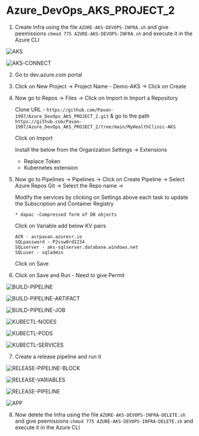 # Azure_DevOps_AKS_PROJECT_2
  
1. Create Infra using the file `AZURE-AKS-DEVOPS-INFRA.sh` and give peemissions `chmod 775 AZURE-AKS-DEVOPS-INFRA.sh` and execute it in the Azure CLI

![AKS](https://github.com/Pavan-1997/Azure_DevOps_AKS_PROJECT_2/assets/32020205/85f60772-3a4d-4880-ac57-39e31c983714)

![AKS-CONNECT](https://github.com/Pavan-1997/Azure_DevOps_AKS_PROJECT_2/assets/32020205/b1f0b673-2979-4bee-b8bc-6b8545b8e827)


2. Go to dev.azure.com portal


3. Click on New Project -> Project Name - Demo-AKS -> Click on Create


4. Now go to Repos -> Files -> Click on Import in Import a Repository

    Clone URL - `https://github.com/Pavan-1997/Azure_DevOps_AKS_PROJECT_2.git` & go to the path `https://github.com/Pavan-1997/Azure_DevOps_AKS_PROJECT_2/tree/main/MyHealthClinic-AKS`
    
    Click on Import
    
    
    Install the below from the Organization Settings -> Extensions
    
    - Replace Token
    - Kubernetes extension 


5. Now go to Pipelines -> Pipelines -> Click on Create Pipeline -> Select Azure Repos Git -> Select the Repo name -> 

    Modify the services by clicking on Settings above each task to update the Subscription and Container Registry
    
    `* dapac -Compressed form of DB objects`
    
    Click on Variable add below KV pairs

    ```
    ACR - acrpavan.azurecr.io
    SQLpassword - P2ssw0rd1234
    SQLserver - aks-sqlserver.database.windows.net
    SQLuser - sqladmin
    ```
    Click on Save    


6. Click on Save and Run - Need to give Permit

![BUILD-PIPELINE](https://github.com/Pavan-1997/Azure_DevOps_AKS_PROJECT_2/assets/32020205/277bf1cb-7fbd-4497-85d8-8631b9ed7780)

![BUILD-PIPELINE-ARTIFACT](https://github.com/Pavan-1997/Azure_DevOps_AKS_PROJECT_2/assets/32020205/f1bcbbbc-2390-4a1e-a7cf-fe0c5601d615)

![BUILD-PIPELINE-JOB](https://github.com/Pavan-1997/Azure_DevOps_AKS_PROJECT_2/assets/32020205/063bf917-86a6-42f0-bb17-1aab5aa7bedd)

![KUBECTL-NODES](https://github.com/Pavan-1997/Azure_DevOps_AKS_PROJECT_2/assets/32020205/563a34ba-2b73-4d8b-93ab-ae88eda2d67a)

![KUBECTL-PODS](https://github.com/Pavan-1997/Azure_DevOps_AKS_PROJECT_2/assets/32020205/833461d9-be8b-4e0f-9d70-33d82b05cbbd)

![KUBECTL-SERVICES](https://github.com/Pavan-1997/Azure_DevOps_AKS_PROJECT_2/assets/32020205/b5c2273b-d866-48e0-b713-57831861669c)


7. Create a release pipeline and run it

![RELEASE-PIPELINE-BLOCK](https://github.com/Pavan-1997/Azure_DevOps_AKS_PROJECT_2/assets/32020205/0986a0be-b1c3-41ce-a5ba-623b4ec1c519)

![RELEASE-VARIABLES](https://github.com/Pavan-1997/Azure_DevOps_AKS_PROJECT_2/assets/32020205/39755c9a-4d54-4ae6-9b26-2c830694b035)

![RELEASE-PIPELINE](https://github.com/Pavan-1997/Azure_DevOps_AKS_PROJECT_2/assets/32020205/603d27f9-30ee-419b-950a-69ef9d345b89)

![APP](https://github.com/Pavan-1997/Azure_DevOps_AKS_PROJECT_2/assets/32020205/c1d392c6-7eb7-45de-b108-134f7464d843)


8. Now delete the Infra using the file `AZURE-AKS-DEVOPS-INFRA-DELETE.sh` and give peemissions `chmod 775 AZURE-AKS-DEVOPS-INFRA-DELETE.sh` and execute it in the Azure CLI

